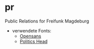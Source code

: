 pr
==

Public Relations for Freifunk Magdeburg




* verwendete Fonts: 
  * [Opensans](http://www.opensans.com/)
  * [Politics Head](http://wiki.piratenpartei.de/Datei:PoliticsHeadv1_9.zip)
